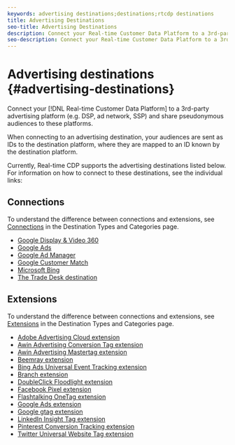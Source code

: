 ```yaml
---
keywords: advertising destinations;destinations;rtcdp destinations
title: Advertising Destinations
seo-title: Advertising Destinations
description: Connect your Real-time Customer Data Platform to a 3rd-party advertising platform (e.g. DSP, ad network, SSP) and share pseudonymous audiences to these platforms.
seo-description: Connect your Real-time Customer Data Platform to a 3rd-party advertising platform (e.g. DSP, ad network, SSP) and share pseudonymous audiences to these platforms.
---
```


# Advertising destinations {#advertising-destinations}

Connect your [!DNL Real-time Customer Data Platform] to a 3rd-party advertising platform (e.g. DSP, ad network, SSP) and share pseudonymous audiences to these platforms.

When connecting to an advertising destination, your audiences are sent as IDs to the destination platform, where they are mapped to an ID known by the destination platform.

Currently, Real-time CDP supports the advertising destinations listed below. For information on how to connect to these destinations, see the individual links:

## Connections

To understand the difference between connections and extensions, see [Connections](../../destination-types.md#connections) in the Destination Types and Categories page.

- [Google Display & Video 360](./google-dv360.md)
- [Google Ads](./google-ads-destination.md)
- [Google Ad Manager](./google-ad-manager.md)
- [Google Customer Match](./google-customer-match.md)
- [Microsoft Bing](./bing.md)
- [The Trade Desk destination](./tradedesk.md)

## Extensions

To understand the difference between connections and extensions, see [Extensions](../../destination-types.md#extensions) in the Destination Types and Categories page.

- [Adobe Advertising Cloud extension](./adobe-advertising-cloud.md)
- [Awin Advertising Conversion Tag extension](./awin-conversiontag.md)
- [Awin Advertising Mastertag extension](./awin-mastertag.md)
- [Beemray extension](./beemray.md)
- [Bing Ads Universal Event Tracking extension](./bing-ads.md)
- [Branch extension](./branch.md)
- [DoubleClick Floodlight extension](./doubleclick-floodlight.md)
- [Facebook Pixel extension](./facebook-pixel.md)
- [Flashtalking OneTag extension](./flashtalking.md)
- [Google Ads extension](./google-ads-extension.md)
- [Google gtag extension](./gtag-advertising.md)
- [LinkedIn Insight Tag extension](./linkedin.md)
- [Pinterest Conversion Tracking extension](./pinterest.md)
- [Twitter Universal Website Tag extension](./twitter-uwt.md)